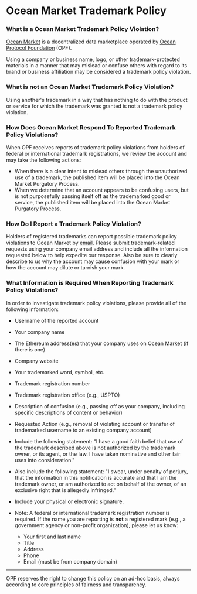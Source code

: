 # Ocean Market Trademark Policy

### What is a Ocean Market Trademark Policy Violation?

[Ocean Market](https://market.oceanprotocol.com) is a decentralized data marketplace operated by [Ocean Protocol Foundation](https://www.oceanprotocol.com) (OPF).

Using a company or business name, logo, or other trademark-protected materials in a manner that may mislead or confuse others with regard to its brand or business affiliation may be considered a trademark policy violation.

### What is not an Ocean Market Trademark Policy Violation?

Using another's trademark in a way that has nothing to do with the product or service for which the trademark was granted is not a trademark policy violation. 

### How Does Ocean Market Respond To Reported Trademark Policy Violations?

When OPF receives reports of trademark policy violations from holders of federal or international trademark registrations, we review the account and may take the following actions:

* When there is a clear intent to mislead others through the unauthorized use of a trademark, the published item will be placed into the Ocean Market Purgatory Process.
* When we determine that an account appears to be confusing users, but is not purposefully passing itself off as the trademarked good or service, the published item will be placed into the Ocean Market Purgatory Process.

### How Do I Report a Trademark Policy Violation?

Holders of registered trademarks can report possible trademark policy violations to Ocean Market by [email](mailto:trademark@oceanprotocol.com). Please submit trademark-related requests using your company email address and include all the information requested below to help expedite our response. Also be sure to clearly describe to us why the account may cause confusion with your mark or how the account may dilute or tarnish your mark.

### What Information is Required When Reporting Trademark Policy Violations?

In order to investigate trademark policy violations, please provide all of the following information:

* Username of the reported account
* Your company name
* The Ethereum address(es) that your company uses on Ocean Market (if there is one)
* Company website
* Your trademarked word, symbol, etc.
* Trademark registration number
* Trademark registration office (e.g., USPTO)
* Description of confusion (e.g., passing off as your company, including specific descriptions of content or behavior)
* Requested Action (e.g., removal of violating account or transfer of trademarked username to an existing company account)
* Include the following statement: "I have a good faith belief that use of the trademark described above is not authorized by the trademark owner, or its agent, or the law. I have taken nominative and other fair uses into consideration."
* Also include the following statement: "I swear, under penalty of perjury, that the information in this notification is accurate and that I am the trademark owner, or am authorized to act on behalf of the owner, of an exclusive right that is allegedly infringed."
* Include your physical or electronic signature.

* Note: A federal or international trademark registration number is required. If the name you are reporting is **not** a registered mark (e.g., a government agency or non-profit organization), please let us know:
    * Your first and last name
    * Title
    * Address
    * Phone
    * Email (must be from company domain)

----

OPF reserves the right to change this policy on an ad-hoc basis, always according to core principles of fairness and transparency.
